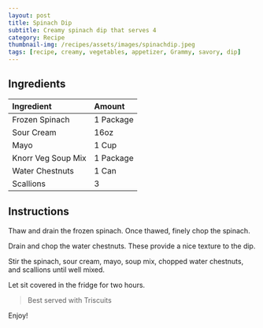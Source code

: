```yaml
---
layout: post
title: Spinach Dip
subtitle: Creamy spinach dip that serves 4
category: Recipe
thumbnail-img: /recipes/assets/images/spinachdip.jpeg
tags: [recipe, creamy, vegetables, appetizer, Grammy, savory, dip]
---
```


## Ingredients

| Ingredient | Amount|
| :------ |:--- |
| Frozen Spinach | 1 Package |
| Sour Cream | 16oz | 
| Mayo | 1 Cup |
| Knorr Veg Soup Mix | 1 Package|
| Water Chestnuts | 1 Can |
| Scallions | 3 |


## Instructions

Thaw and drain the frozen spinach.
Once thawed, finely chop the spinach.

Drain and chop the water chestnuts. These provide a nice texture to the dip.

Stir the spinach, sour cream, mayo, soup mix, chopped water chestnuts, and scallions until well mixed.

Let sit covered in the fridge for two hours.

> Best served with Triscuits

Enjoy!